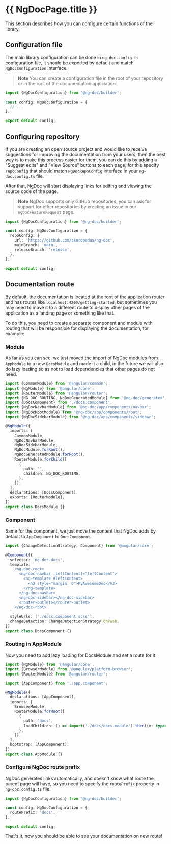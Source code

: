 # {{ NgDocPage.title }}

This section describes how you can configure certain functions of the library.

## Configuration file

The main library configuration can be done in `ng-doc.config.ts` configuration file, it should be
exported by default and match `NgDocConfiguration` interface.

> **Note** You can create a configuration file in the root of your repository or in the root of the
> documentation application.

```typescript fileName="ng-doc.config.ts"
import {NgDocConfiguration} from '@ng-doc/builder';

const config: NgDocConfiguration = {
  // ...
};

export default config;
```

## Configuring repository

If you are creating an open source project and would like to receive suggestions for improving the
documentation from your users, then the best way is to make this process easier for them, you can do
this by adding a "Suggest edits" and "View Source" buttons to each page, for this
specify `repoConfig` that should match `NgDocRepoConfig` interface in your `ng-doc.config.ts` file.

After that, NgDoc will start displaying links for editing and viewing the source code of the page.

> **Note**
> NgDoc supports only GitHub repositories, you can ask for support for other repositories by
> creating an issue in our `ngDocFeatureRequest` page.

```typescript fileName="ng-doc.config.ts"
import {NgDocConfiguration} from '@ng-doc/builder';

const config: NgDocConfiguration = {
  repoConfig: {
    url: 'https://github.com/skoropadas/ng-doc',
    mainBranch: 'main',
    releaseBranch: 'release',
  },
};

export default config;
```

## Documentation route

By default, the documentation is located at the root of the application router and has routes
like `localhost:4200/getting-started`, but sometimes you may need to move it to a different route
to display other pages of the application as a landing page or something like that.

To do this, you need to create a separate component and module with routing that will be responsible
for displaying the documentation, for example:

### Module

As far as you can see, we just moved the import of NgDoc modules from `AppModule` to a
new `DocsModule`
and made it a child, in the future we will also do lazy loading so as not to load dependencies that
other pages do not need.

```typescript fileName="docs.module.ts"
import {CommonModule} from '@angular/common';
import {NgModule} from '@angular/core';
import {RouterModule} from '@angular/router';
import {NG_DOC_ROUTING, NgDocGeneratedModule} from '@ng-doc/generated';
import {DocsComponent} from './docs.component';
import {NgDocNavbarModule} from '@ng-doc/app/components/navbar';
import {NgDocRootModule} from '@ng-doc/app/components/root';
import {NgDocSidebarModule} from '@ng-doc/app/components/sidebar';

@NgModule({
  imports: [
    CommonModule,
    NgDocNavbarModule,
    NgDocSidebarModule,
    NgDocModule.forRoot(),
    NgDocGeneratedModule.forRoot(),
    RouterModule.forChild([
      {
        path: '',
        children: NG_DOC_ROUTING,
      },
    ]),
  ],
  declarations: [DocsComponent],
  exports: [RouterModule],
})
export class DocsModule {}
```

### Component

Same for the component, we just move the content that NgDoc adds by default to `AppComponent` to
`DocsComponent`.

```typescript fileName="docs.component.ts"
import {ChangeDetectionStrategy, Component} from '@angular/core';

@Component({
  selector: 'ng-doc-docs',
  template: `
    <ng-doc-root>
      <ng-doc-navbar [leftContent]="leftContent">
        <ng-template #leftContent>
          <h3 style="margin: 0">MyAwesomeDoc</h3>
        </ng-template>
      </ng-doc-navbar>
      <ng-doc-sidebar></ng-doc-sidebar>
      <router-outlet></router-outlet>
    </ng-doc-root>
  `,
  styleUrls: ['./docs.component.scss'],
  changeDetection: ChangeDetectionStrategy.OnPush,
})
export class DocsComponent {}
```

### Routing in AppModule

Now you need to add lazy loading for DocsModule and set a route for it

```typescript fileName="app.module.ts"
import {NgModule} from '@angular/core';
import {BrowserModule} from '@angular/platform-browser';
import {RouterModule} from '@angular/router';

import {AppComponent} from './app.component';

@NgModule({
  declarations: [AppComponent],
  imports: [
    BrowserModule,
    RouterModule.forRoot([
      {
        path: 'docs',
        loadChildren: () => import('./docs/docs.module').then((m: typeof import('./docs/docs.module')) => m.DocsModule),
      },
    ]),
  ],
  bootstrap: [AppComponent],
})
export class AppModule {}
```

### Configure NgDoc route prefix

NgDoc generates links automatically, and doesn't know what route the parent page will have, so you
need to specify the `routePrefix` property in `ng-doc.config.ts` file.

```typescript fileName="ng-doc.config.ts"
import {NgDocConfiguration} from '@ng-doc/builder';

const config: NgDocConfiguration = {
  routePrefix: 'docs',
};

export default config;
```

That's it, now you should be able to see your documentation on new route!
